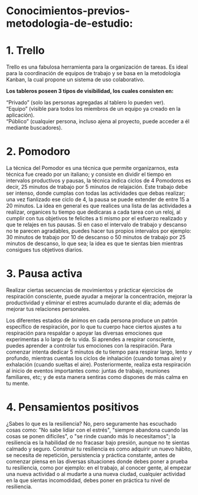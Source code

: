 # Conocimientos-previos-metodologia-de-estudio:
 # 1. Trello 
 
 Trello es una fabulosa herramienta para la organización de tareas.
 Es ideal para la coordinación de equipos de trabajo y se basa en la metodología Kanban, la cual propone un sistema de uso colaborativo.

 **Los tableros poseen 3 tipos de visibilidad, los cuales consisten en:**

“Privado” (solo las personas agregadas al tablero lo pueden ver).<br>
“Equipo” (visible para todos los miembros de un equipo ya creado en la aplicación).<br>
“Público” (cualquier persona, incluso ajena al proyecto, puede acceder a él mediante buscadores).

# 2. Pomodoro
La técnica del Pomodor es una técnica que permite organizarnos, esta técnica fue creado por un italiano; y consiste en dividir el tiempo en intervalos productivos y pausas, la técnica indica ciclos de 4 Pomodoros es decir, 25 minutos de trabajo por 5 minutos de relajación. Este trabajo debe ser intenso, donde cumplas con todas las actividades que debas realizar; una vez fianlizado ese ciclo de 4, la pausa se puede extender de entre 15 a 20 minutos. La idea en general es que realices una lista de las actividades a realizar, organices tu tiempo que dedicaras a cada tarea con un reloj, al cumplir con tus objetivos te felicites a ti mismo por el esfuerzo realizado y que te relajes en tus pausas. Si en caso el intervalo de trabajo y descanso no te parecen agradables, puedes hacer tus propios intervalos por ejemplo: 30 minutos de trabajo por 10 de descanso o 50 minutos de trabajo por 25 minutos de descanso, lo que sea; la idea es que te sientas bien mientras consigues tus objetivos diarios.

# 3. Pausa activa
Realizar ciertas secuencias de movimientos y prácticar ejercicios de respiración consciente, puede ayudar a mejorar la concentración, mejorar la productividad y eliminar el estres acumulado durante el día; además de mejorar tus relaciones personales.

Los diferentes estados de ánimos en cada persona produce un patrón específico de respiración, por lo que tu cuerpo hace ciertos ajustes a tu respiración para respaldar o apoyar las diversas emociones que experimentas a lo largo de tu vida. Si aprendes a respirar consciente, puedes aprender a controlar tus emociones con la respiración. Para comenzar intenta dedicar 5 minutos de tu tiempo para respirar largo, lento y profundo, mientras cuentas los ciclos de inhalación (cuando tomas aire) y exhalación (cuando sueltas el aire). Posteriormente, realiza esta respiración al inicio de eventos importantes como: juntas de trabajo, reuniones familiares, etc; y de esta manera sentiras como dispones de más calma en tu mente.  

# 4. Pensamientos positivos
¿Sabes lo que es la resiliencia? No, pero seguramente has escuchado cosas como: "No sabe lidiar con el estrés", "siempre abandona cuando las cosas se ponen difíciles", o "se rinde cuando más lo necesitamos"; la resiliencia es la habilidad de no fracasar bajo presión, aunque no te sientas calmado y seguro.
Construir tu resiliencia es como adquirir un nuevo hábito, se necesita de repetición, persistencia y práctica constante, antes de comenzar piensa en las diversas situaciones donde debes poner a prueba tu resiliencia, como por ejemplo: en el trabajo, al conocer gente, al empezar una nueva actividad o al mudarte a una nueva ciudad, cualquier actividad en la que sientas incomodidad, debes poner en práctica tu nivel de resiliencia.
